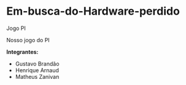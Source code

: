 # Em-busca-do-Hardware-perdido
Jogo PI

Nosso jogo do PI

**Integrantes:**
* Gustavo Brandão
* Henrique Arnaud
* Matheus Zanivan
